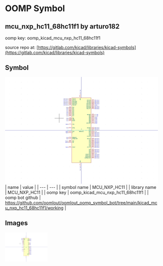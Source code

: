 # OOMP Symbol  
## mcu_nxp_hc11_68hc11f1  by arturo182  
  
oomp key: oomp_kicad_mcu_nxp_hc11_68hc11f1  
  
source repo at: [https://gitlab.com/kicad/libraries/kicad-symbols](https://gitlab.com/kicad/libraries/kicad-symbols)  
## Symbol  
  
[![working.png](working_600.png)](working.png)  
| name | value | 
| --- | --- | 
| symbol name | MCU_NXP_HC11 | 
| library name | MCU_NXP_HC11 | 
| oomp key | oomp_kicad_mcu_nxp_hc11_68hc11f1 | 
| oomp bot github | https://github.com/oomlout/oomlout_oomp_symbol_bot/tree/main/kicad_mcu_nxp_hc11_68hc11f1/working | 
## Images  
  
[![working.png](working_140.png)](working.png)  
